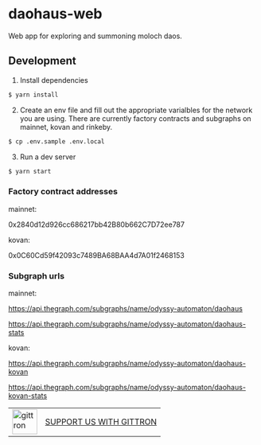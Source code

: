# daohaus-web

Web app for exploring and summoning moloch daos.

## Development

1. Install dependencies

```bash
$ yarn install
```

2. Create an env file and fill out the appropriate varialbles for the network you are using. There are currently factory contracts and subgraphs on mainnet, kovan and rinkeby.

```bash
$ cp .env.sample .env.local
```

3. Run a dev server

```bash
$ yarn start
```

### Factory contract addresses

mainnet:

0x2840d12d926cc686217bb42B80b662C7D72ee787

kovan:

0x0C60Cd59f42093c7489BA68BAA4d7A01f2468153

### Subgraph urls

mainnet:

https://api.thegraph.com/subgraphs/name/odyssy-automaton/daohaus

https://api.thegraph.com/subgraphs/name/odyssy-automaton/daohaus-stats

kovan:

https://api.thegraph.com/subgraphs/name/odyssy-automaton/daohaus-kovan

https://api.thegraph.com/subgraphs/name/odyssy-automaton/daohaus-kovan-stats

<table border="0"><tr>  <td><a href="https://gittron.me/bots/0x8f36df85f8e0bf32f2ffd20979d139cc"><img src="https://s3.amazonaws.com/od-flat-svg/0x8f36df85f8e0bf32f2ffd20979d139cc.png" alt="gittron" width="50"/></a></td><td><a href="https://gittron.me/bots/0x8f36df85f8e0bf32f2ffd20979d139cc">SUPPORT US WITH GITTRON</a></td></tr></table>
